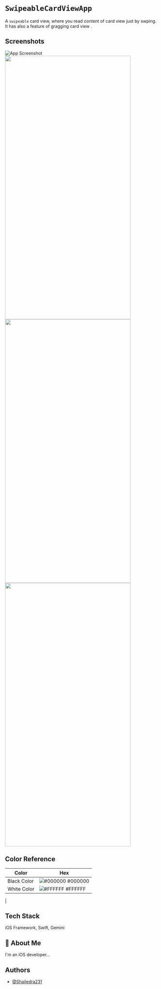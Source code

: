 
# `SwipeableCardViewApp`

A `swipeable` card view, where you read content of card view just by swping. It has also a feature of gragging card view .


## Screenshots

![App Screenshot](https://github.com/Shailendra231/SwipeableCardViewApp/blob/main/App%20Images/firstscreenshot.png)
<img src="https://github.com/Shailendra231/SwipeableCardViewApp/blob/main/App%20Images/firstscreenshot.png" width="414" height="869">
<img src="(https://github.com/Shailendra231/SwipeableCardViewApp/blob/main/App%20Images/secondscreenshot.png" width="414" height="869">
<img src="https://github.com/Shailendra231/SwipeableCardViewApp/blob/main/App%20Images/thirdscreenshot.png" width="414" height="869">


## Color Reference

| Color             | Hex                                                                |
| ----------------- | ------------------------------------------------------------------ |
| Black Color | ![#000000](https://via.placeholder.com/10/0a192f?text=+) #000000 |
| White Color | ![#FFFFFF](https://via.placeholder.com/10/f8f8f8?text=+) #FFFFFF
 |

## Tech Stack

 iOS Framework, Swift, Gemini




## 🚀 About Me
I'm an iOS developer...


## Authors

- [@Shailedra231](https://github.com/Shailendra231)

